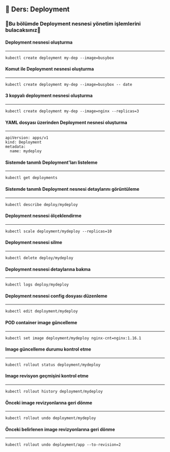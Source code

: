 ## 🧑 Ders: Deployment

### 📗Bu bölümde Deployment nesnesi yönetim işlemlerini bulacaksınız📗

#### Deployment nesnesi oluşturma
***
```
kubectl create deployment my-dep --image=busybox
```
#### Komut ile Deployment nesnesi oluşturma
***
```
kubectl create deployment my-dep --image=busybox -- date
```
#### 3 kopyalı deployment nesnesi oluşturma
***
```
kubectl create deployment my-dep --image=nginx --replicas=3
```
#### YAML dosyası üzerinden Deployment nesnesi oluşturma
***
```
apiVersion: apps/v1
kind: Deployment
metadata:
  name: mydeploy
```
#### Sistemde tanımlı Deployment'ları listeleme 
***
```
kubectl get deployments
```
#### Sistemde tanımlı Deployment nesnesi detaylarını görüntüleme
***
```
kubectl describe deploy/mydeploy
```
#### Deployment nesnesi ölçeklendirme
***
```
kubectl scale deployment/mydeploy --replicas=10
```
#### Deployment nesnesi silme
***
```
kubectl delete deploy/mydeploy
```
#### Deployment nesnesi detaylarına bakma
***
```
kubectl logs deploy/mydeploy
```
#### Deployment nesnesi config dosyası düzenleme
***
```
kubectl edit deployment/mydeploy
```
#### POD container image güncelleme
***
```
kubectl set image deployment/mydeploy nginx-cnt=nginx:1.16.1
```
#### Image güncelleme durumu kontrol etme
***
```
kubectl rollout status deployment/mydeploy
```
#### Image revisyon geçmişini kontrol etme
***
```
kubectl rollout history deployment/mydeploy
```
#### Önceki image revizyonlarına geri dönme
***
```
kubectl rollout undo deployment/mydeploy
```
#### Önceki belirlenen image revizyonlarına geri dönme
***
```
kubectl rollout undo deployment/app --to-revision=2
```
